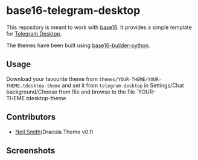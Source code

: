 # base16-telegram-desktop

This repository is meant to work with
[base16](https://github.com/chriskempson/base16).
It provides a simple template for [Telegram Desktop](https://desktop.telegram.org).

The themes have been built using [base16-builder-python](https://github.com/InspectorMustache/base16-builder-python).

## Usage
Download your favourite theme from `themes/YOUR-THEME/YOUR-THEME.tdesktop-theme` and set it from `telegram-desktop` in Settings/Chat background/Choose from file and browse to the file `YOUR-THEME.tdesktop-theme

## Contributors
- [Neil Smith](https://github.com/dracula/telegram/blob/master/colors.tdesktop-theme)(Dracula Theme v0.1)

## Screenshots

